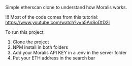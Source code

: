 Simple etherscan clone to understand how Moralis works.

!!! Most of the code comes from this tutorial: https://www.youtube.com/watch?v=a5AnSoDtD2I

To run this project:

1. Clone the project
2. NPM install in both folders
3. Add your Moralis API KEY in a .env in the server folder
4. Put your ETH address in the search bar
